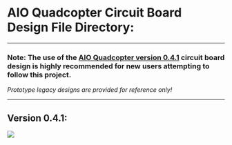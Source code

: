 # AIO Quadcopter Circuit Board Design File Directory:

---

### Note: The use of the [AIO Quadcopter version 0.4.1](https://github.com/MichaelD33/AIO-Quadcopter-Design/tree/master/circuitry/version%200.4.1) circuit board design is highly recommended for new users attempting to follow this project.

*Prototype legacy designs are provided for reference only!*

---

## Version 0.4.1:

<img src="http://delaney.nyc/wp-content/uploads/2019/01/AIOQuadcopterPCB.jpg">
